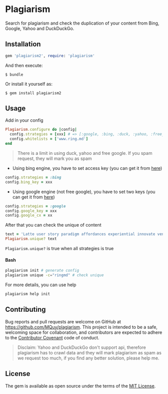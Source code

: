 # Plagiarism

Search for plagiarism and check the duplication of your content from Bing, Google, Yahoo and DuckDuckGo.

## Installation

```ruby
gem 'plagiarism2', require: 'plagiarism'
```

And then execute:

    $ bundle

Or install it yourself as:

    $ gem install plagiarism2

## Usage

Add in your config

```ruby
Plagiarism.configure do |config|
  config.strategies = [xxx] # => [:google, :bing, :duck, :yahoo, :free_google]
  config.whitelists = ['www.ring.md']
end
```

> There is a limit in using duck, yahoo and free google. If you spam request, they will mark you as spam

+ Using bing engine, you have to set access key (you can get it from [here](https://datamarket.azure.com/dataset/bing/searchweb))

```ruby
config.strategies = :bing
config.bing_key = xxx
```

+ Using google engine (not free google), you have to set two keys (you can get it from [here](https://developers.google.com/custom-search/json-api/v1/using_rest))

```ruby
config.strategies = :google
config.google_key = xxx
config.google_cx = xx
```

After that you can check the unique of content

```ruby
text = 'Latte user story paradigm affordances experiential innovate venture capital physical computing. Ship it agile actionable insight iterate thought leader pitch deck experiential iterate. Venture capital food-truck quantitative vs. qualitative SpaceTeam convergence agile.'
Plagiarism.unique? text
```

`Plagiarism.unique?` is true when all strategies is true

#### Bash

```bash
plagiarism init # generate config
plagiarism unique -c="ringmd" # check unique
```

For more details, you can use help
```bash
plagiarism help init
```

## Contributing

Bug reports and pull requests are welcome on GitHub at https://github.com/MQuy/plagiarism. This project is intended to be a safe, welcoming space for collaboration, and contributors are expected to adhere to the [Contributor Covenant](http://contributor-covenant.org) code of conduct.

> Disclaim: Yahoo and DuckDuckGo don't support api, therefore plagiarism has to crawl data and they will mark plagiarism as spam as we request too much, if you find any better solution, please help me.

## License

The gem is available as open source under the terms of the [MIT License](http://opensource.org/licenses/MIT).

